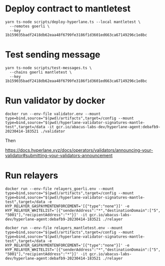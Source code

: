 # Deploy contract to mantletest
```
yarn ts-node scripts/deploy-hyperlane.ts --local mantletest \
  --remotes goerli \
  --key 1b159035badf2418db62eaa48f6799fe3186f1d3601ed663ca67149296c1e8bc
```

# Test sending message
```
yarn ts-node scripts/test-messages.ts \
  --chains goerli mantletest \
  --key 1b159035badf2418db62eaa48f6799fe3186f1d3601ed663ca67149296c1e8bc
```
# Run validator by docker
```
docker run --env-file validator.env --mount type=bind,source="$(pwd)/artifacts",target=/config --mount type=bind,source="$(pwd)/hyperlane-validator-signatures-mantle-test",target=/data -it gcr.io/abacus-labs-dev/hyperlane-agent:debafb9-20230414-183521 ./validator
```
Then

https://docs.hyperlane.xyz/docs/operators/validators/announcing-your-validator#submitting-your-validators-announcement
# Run relayers
```
docker run --env-file relayers_goerli.env --mount type=bind,source="$(pwd)/artifacts",target=/config --mount type=bind,source="$(pwd)/hyperlane-validator-signatures-mantle-test",target=/data -e HYP_RELAYER_GASPAYMENTENFORCEMENT='[{"type":"none"}]' -e HYP_RELAYER_WHITELIST='[{"senderAddress":"*","destinationDomain":["5", "5001"],"recipientAddress":"*"}]' -it gcr.io/abacus-labs-dev/hyperlane-agent:debafb9-20230414-183521 ./relayer
```

```
docker run --env-file relayers_mantletest.env --mount type=bind,source="$(pwd)/artifacts",target=/config --mount type=bind,source="$(pwd)/hyperlane-validator-signatures-mantle-test",target=/data -e HYP_RELAYER_GASPAYMENTENFORCEMENT='[{"type":"none"}]' -e HYP_RELAYER_WHITELIST='[{"senderAddress":"*","destinationDomain":["5", "5001"],"recipientAddress":"*"}]' -it gcr.io/abacus-labs-dev/hyperlane-agent:debafb9-20230414-183521 ./relayer
```
